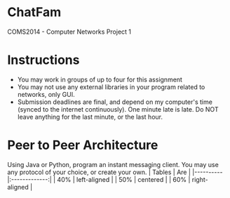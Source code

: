 # ChatFam
COMS2014 - Computer Networks Project 1
# Instructions
- You may work in groups of up to four for this assignment
- You may not use any external libraries in your program related to networks, only GUI.
- Submission deadlines are final, and depend on my computer's time (synced to the internet continuously). One minute late is late. Do NOT leave anything for the last minute, or the last hour.
# Peer to Peer Architecture
Using Java or Python, program an instant messaging client. You may use any protocol of your choice,
or create your own.
| Tables   |      Are      |
|----------|:-------------:|
| 40% |  left-aligned |
| 50% |    centered   |
| 60% | right-aligned |
